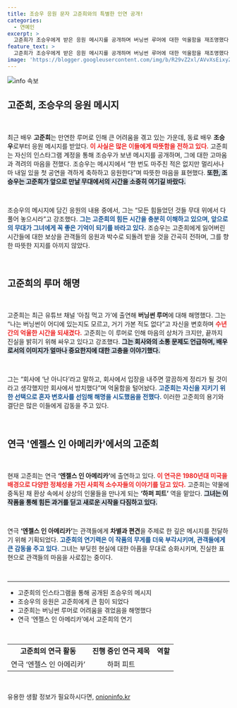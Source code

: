 ```yaml
---
title: 조승우 응원 문자 고준희와의 특별한 인연 공개!
categories:
  - 연예인
excerpt: >
  고준희가 조승우에게 받은 응원 메시지를 공개하며 버닝썬 루머에 대한 억울함을 재조명했다. 그는 연극 엔젤스 인 아메리카에서 첫 무대 도전을 앞두고, 조승우의 뜨거운 격려에 힘을 얻었다.
feature_text: >
  고준희가 조승우에게 받은 응원 메시지를 공개하며 버닝썬 루머에 대한 억울함을 재조명했다. 그는 연극 엔젤스 인 아메리카에서 첫 무대 도전을 앞두고, 조승우의 뜨거운 격려에 힘을 얻었다.
image: 'https://blogger.googleusercontent.com/img/b/R29vZ2xl/AVvXsEixyZcFfHzMRdzZMjFBmAUKJYCLCGyLL1o632UiGVXcaFdKo_bkvkuCioo0uUKlGfBVcT3P84aROyZIXSBEx3Aw5nCQ3pTgDom1WDC4m8eifvWiAmWEEVb4x6G_l8C0QH225ldMjyaFvpxGEBGNO37VmDTDMHGhJPq73UglMfDca1-0aw/s1600/blogspot.png'
---
```


<p><img src="https://blogger.googleusercontent.com/img/b/R29vZ2xl/AVvXsEixyZcFfHzMRdzZMjFBmAUKJYCLCGyLL1o632UiGVXcaFdKo_bkvkuCioo0uUKlGfBVcT3P84aROyZIXSBEx3Aw5nCQ3pTgDom1WDC4m8eifvWiAmWEEVb4x6G_l8C0QH225ldMjyaFvpxGEBGNO37VmDTDMHGhJPq73UglMfDca1-0aw/s1600/blogspot.png" alt="info 속보" /></p>

<h2 data-ke-size="size26">고준희, 조승우의 응원 메시지</h2>

<p data-ke-size="size16">&nbsp;</p>

<p>최근 배우 <b>고준희</b>는 만연한 루머로 인해 큰 어려움을 겪고 있는 가운데, 동료 배우 <b>조승우</b>로부터 응원 메시지를 받았다. <b><span style="color: #ee2323;">이 사실은 많은 이들에게 따뜻함을 전하고 있다.</span></b> 고준희는 자신의 인스타그램 계정을 통해 조승우가 보낸 메시지를 공개하며, 그에 대한 고마움과 격려의 마음을 전했다. 조승우는 메시지에서 “한 번도 마주친 적은 없지만 멀리서나마 내일 있을 첫 공연을 격하게 축하하고 응원한다”며 따뜻한 마음을 표현했다. <b><span style="background-color: #21538527;">또한, 조승우는 고준희가 앞으로 만날 무대에서의 시간을 소중히 여기길 바랐다.</span></b></p>

<p data-ke-size="size16">&nbsp;</p>

<p>조승우의 메시지에 담긴 응원의 내용 중에서, 그는 “모든 힘들었던 것들 무대 위에서 다 풀어 놓으시라”고 강조했다. <b><span style="color: #1a5490;">그는 고준희의 힘든 시간을 충분히 이해하고 있으며, 앞으로의 무대가 그녀에게 꼭 좋은 기억이 되기를 바라고 있다.</span></b> 조승우는 고준희에게 잃어버린 시간들에 대한 보상을 관객들의 응원과 박수로 되돌려 받을 것을 간곡히 전하며, 그를 향한 따뜻한 지지를 아끼지 않았다.</p>

<p data-ke-size="size16">&nbsp;</p>

<h2 data-ke-size="size26">고준희의 루머 해명</h2>

<p data-ke-size="size16">&nbsp;</p>

<p>고준희는 최근 유튜브 채널 ‘아침 먹고 가’에 출연해 <b>버닝썬 루머</b>에 대해 해명했다. 그는 “나는 버닝썬이 어디에 있는지도 모르고, 거기 가본 적도 없다”고 자신을 변호하며 <b><span style="color: #ee2323;">수년 간의 억울한 시간을 되새겼다.</span></b> 고준희는 이 루머로 인해 마음의 상처가 크지만, 끝까지 진실을 밝히기 위해 싸우고 있다고 강조했다. <b><span style="background-color: #21538527;">그는 회사와의 소통 문제도 언급하며, 배우로서의 이미지가 얼마나 중요한지에 대한 고충을 이야기했다.</span></b></p>

<p data-ke-size="size16">&nbsp;</p>

<p>그는 “회사에 ‘난 아니다’라고 말하고, 회사에서 입장을 내주면 깔끔하게 정리가 될 것이라고 생각했지만 회사에서 방치했다”며 억울함을 털어놨다. <b><span style="color: #1a5490;">고준희는 자신을 지키기 위한 선택으로 혼자 변호사를 선임해 해명을 시도했음을 전했다.</span></b> 이러한 고준희의 용기와 결단은 많은 이들에게 감동을 주고 있다.</p>

<p data-ke-size="size16">&nbsp;</p>

<h2 data-ke-size="size26">연극 '엔젤스 인 아메리카'에서의 고준희</h2>

<p data-ke-size="size16">&nbsp;</p>

<p>현재 고준희는 연극 <b>‘엔젤스 인 아메리카’</b>에 출연하고 있다. <b><span style="color: #ee2323;">이 연극은 1980년대 미국을 배경으로 다양한 정체성을 가진 사회적 소수자들의 이야기를 담고 있다.</span></b> 고준희는 약물에 중독된 채 환상 속에서 상상의 인물들을 만나게 되는 <b>‘하퍼 피트’</b> 역을 맡았다. <b><span style="background-color: #21538527;">그녀는 이 작품을 통해 힘든 과거를 딛고 새로운 시작을 다짐하고 있다.</span></b></p>

<p data-ke-size="size16">&nbsp;</p>

<p>연극 <b>‘엔젤스 인 아메리카’</b>는 관객들에게 <b>차별과 편견</b>을 주제로 한 깊은 메시지를 전달하기 위해 기획되었다. <b><span style="color: #1a5490;">고준희의 연기력은 이 작품의 무게를 더욱 부각시키며, 관객들에게 큰 감동을 주고 있다.</span></b> 그녀는 부딪힌 현실에 대한 아픔을 무대로 승화시키며, 진실한 표현으로 관객들의 마음을 사로잡는 중이다.</p>

<p data-ke-size="size16">&nbsp;</p>

<hr>

<ul>
  <li>고준희의 인스타그램을 통해 공개된 조승우의 메시지</li>
  <li>조승우의 응원은 고준희에게 큰 힘이 되었다</li>
  <li>고준희는 버닝썬 루머로 어려움을 겪었음을 해명했다</li>
  <li>연극 ‘엔젤스 인 아메리카’에서 고준희의 연기</li>
</ul>

<p data-ke-size="size16">&nbsp;</p>

<table>
  <tr>
    <td style="text-align: center; height: 17px;"><b>고준희의 연극 활동</b></td>
    <td style="text-align: center; height: 17px;"><b>진행 중인 연극 제목</b></td>
    <td style="text-align: center; height: 17px;"><b>역할</b></td>
  </tr>
  <tr>
    <td style="text-align: center; height: 17px;">연극 ‘엔젤스 인 아메리카’</td>
    <td style="text-align: center; height: 17px;">하퍼 피트</td>
  </tr>
</table>

<p data-ke-size="size16">&nbsp;</p>
유용한 생활 정보가 필요하시다면, <a href="https://onioninfo.kr" rel="dofollow">onioninfo.kr</a>


